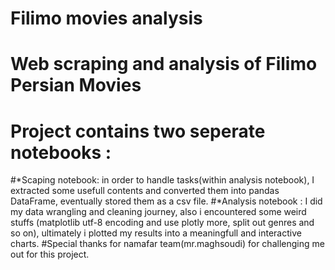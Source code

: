 # Filimo movies analysis
# __Web scraping and analysis of Filimo Persian Movies__ 
# Project contains two seperate notebooks :
#*Scaping notebook:
in order to handle tasks(within analysis notebook), 
I extracted some usefull contents and converted them into pandas DataFrame,
eventually stored them as a csv file.
#*Analysis notebook : 
I did my data wrangling and cleaning journey, 
also i encountered some weird stuffs (matplotlib utf-8 encoding and use plotly more, split out genres and so on),
ultimately i plotted my results into a meaningfull and interactive charts.
#Special thanks for namafar team(mr.maghsoudi) for challenging me out for this project.

